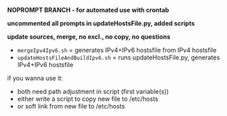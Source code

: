 **NOPROMPT BRANCH - for automated use with crontab**

**uncommented all prompts in updateHostsFile.py, added scripts**

**update sources, merge, no excl., no copy, no questions**

* `mergeIpv4Ipv6.sh` = generates IPv4+IPv6 hostsfile from IPv4 hostsfile
* `updateHostsFileAndBuildIpv6.sh` = runs updateHostsFile.py, generates IPv4+IPv6 hostsfile


if you wanna use it:
* both need path adjustment in script (first variable(s))
* either write a script to copy new file to /etc/hosts
* or soft link from new file to /etc/hosts
